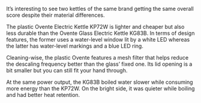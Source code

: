 It’s interesting to see two kettles of the same brand getting the same overall score despite their material differences.

The plastic Ovente Electric Kettle KP72W is lighter and cheaper but also less durable than the Ovente Glass Electric Kettle KG83B. In terms of design features, the former uses a water-level window lit by a white LED whereas the latter has water-level markings and a blue LED ring.

Cleaning-wise, the plastic Ovente features a mesh filter that helps reduce the descaling frequency better than the glass’ fixed one. Its lid opening is a bit smaller but you can still fit your hand through.

At the same power output, the KG83B boiled water slower while consuming more energy than the KP72W. On the bright side, it was quieter while boiling and had better heat retention.